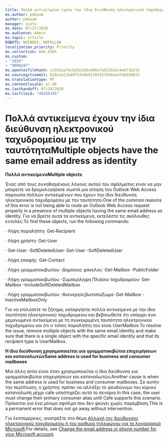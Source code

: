 ```yaml
---
title: Πολλά αντικείμενα έχουν την ίδια διεύθυνση ηλεκτρονικού ταχυδρομείου με την ταυτότητα
ms.author: pebaum
author: pebaum
manager: scotv
ms.date: 07/27/2020
ms.audience: Admin
ms.topic: article
ROBOTS: NOINDEX, NOFOLLOW
localization_priority: Priority
ms.collection: Adm_O365
ms.custom:
- "1834"
- "9000247"
ms.openlocfilehash: cc932aa7ecbd1e338c409a7a6525e2c4e673b232
ms.sourcegitcommit: b10cea11b4975354b91193327b58aa4740d34833
ms.translationtype: MT
ms.contentlocale: el-GR
ms.lasthandoff: 07/28/2020
ms.locfileid: "45439195"
---
```

# <a name="multiple-objects-have-the-same-email-address-as-identity"></a><span data-ttu-id="588ef-102">Πολλά αντικείμενα έχουν την ίδια διεύθυνση ηλεκτρονικού ταχυδρομείου με την ταυτότητα</span><span class="sxs-lookup"><span data-stu-id="588ef-102">Multiple objects have the same email address as identity</span></span>

<span data-ttu-id="588ef-103">**Πολλά αντικείμενα**</span><span class="sxs-lookup"><span data-stu-id="588ef-103">**Multiple objects**</span></span>

<span data-ttu-id="588ef-104">Ένας από τους συνηθισμένους λόγους αυτού του σφάλματος είναι να μην μπορείτε να δρομολογήσατε σωστά μια αίτηση του Outlook Web Access παρουσία πολλών αντικειμένων που έχουν την ίδια διεύθυνση ηλεκτρονικού ταχυδρομείου με την ταυτότητα.</span><span class="sxs-lookup"><span data-stu-id="588ef-104">One of the common reasons of this error is not being able to route an Outlook Web Access request properly in a presence of multiple objects having the same email address as identity.</span></span> <span data-ttu-id="588ef-105">Για να βρείτε αυτά τα αντικείμενα, εκτελέστε τις ακόλουθες εντολές:</span><span class="sxs-lookup"><span data-stu-id="588ef-105">To find these objects, run the following commands:</span></span>

<span data-ttu-id="588ef-106">· Λήψη παραλήπτη<email address></span><span class="sxs-lookup"><span data-stu-id="588ef-106">· Get-Recipient <email address></span></span>

<span data-ttu-id="588ef-107">· Λήψη χρήστη<email address></span><span class="sxs-lookup"><span data-stu-id="588ef-107">· Get-User <email address></span></span>

<span data-ttu-id="588ef-108">· Get-User <email address> -SoftDeletedUser</span><span class="sxs-lookup"><span data-stu-id="588ef-108">· Get-User <email address> -SoftDeletedUser</span></span>

<span data-ttu-id="588ef-109">· Λήψη επαφής<email address></span><span class="sxs-lookup"><span data-stu-id="588ef-109">· Get-Contact <email address></span></span>

<span data-ttu-id="588ef-110">· Λήψη γραμματοκιβωτίου <email address> -Δημόσιος φάκελος</span><span class="sxs-lookup"><span data-stu-id="588ef-110">· Get-Mailbox <email address> -PublicFolder</span></span>

<span data-ttu-id="588ef-111">· Λήψη γραμματοκιβωτίου <email address> -Συμπερίληψη Πλαίσιο ταχυδρομείου</span><span class="sxs-lookup"><span data-stu-id="588ef-111">· Get-Mailbox <email address> -IncludeSoftDeletedMailbox</span></span>

<span data-ttu-id="588ef-112">· Λήψη γραμματοκιβωτίου <email address> -Ανενεργόςβωτοπώξωμα</span><span class="sxs-lookup"><span data-stu-id="588ef-112">· Get-Mailbox <email address> -InactiveMailboxOnly</span></span>

<span data-ttu-id="588ef-113">Για να επιλύσετε το ζήτημα, καταργήστε πολλά αντικείμενα με την ίδια ταυτότητα ηλεκτρονικού ταχυδρομείου και βεβαιωθείτε ότι υπάρχει ένα μεμονωμένο αντικείμενο με τη συγκεκριμένη ταυτότητα ηλεκτρονικού ταχυδρομείου και ότι ο τύπος παραλήπτη του είναι UserMailbox.</span><span class="sxs-lookup"><span data-stu-id="588ef-113">To resolve the issue, remove multiple objects with the same email identity and make sure that there is a single object with the specific email identity and that its recipient type is UserMailbox.</span></span>

<span data-ttu-id="588ef-114">**Η ίδια διεύθυνση χρησιμοποιείται για γραμματοκιβώτια επιχειρήσεων και καταναλωτών**</span><span class="sxs-lookup"><span data-stu-id="588ef-114">**Same address is used for business and consumer mailboxes**</span></span>

<span data-ttu-id="588ef-115">Μια άλλη αιτία είναι όταν χρησιμοποιείται η ίδια διεύθυνση για γραμματοκιβώτια επιχειρήσεων και καταναλωτών.</span><span class="sxs-lookup"><span data-stu-id="588ef-115">Another cause is when the same address is used for business and consumer mailboxes.</span></span> <span data-ttu-id="588ef-116">Σε αυτήν την περίπτωση, ο χρήστης πρέπει να αλλάξει το ψευδώνυμο του κύριου καταναλωτή μέχρι cafe υποστηρίζει αυτό το σενάριο.</span><span class="sxs-lookup"><span data-stu-id="588ef-116">In this case, the user must change their primary consumer alias until Cafe supports this scenario.</span></span> <span data-ttu-id="588ef-117">Πρόκειται για ένα μόνιμο σφάλμα που δεν φεύγει χωρίς παρέμβαση.</span><span class="sxs-lookup"><span data-stu-id="588ef-117">This is a permanent error that does not go away without intervention.</span></span>

<span data-ttu-id="588ef-118">Για λεπτομέρειες, ανατρέξτε στο θέμα [Αλλαγή της διεύθυνσης ηλεκτρονικού ταχυδρομείου ή του αριθμού τηλεφώνου για το λογαριασμό Microsoft](https://support.microsoft.com/help/11545/microsoft-account-rename-your-personal-account).</span><span class="sxs-lookup"><span data-stu-id="588ef-118">For details, see [Change the email address or phone number for your Microsoft account](https://support.microsoft.com/help/11545/microsoft-account-rename-your-personal-account).</span></span>